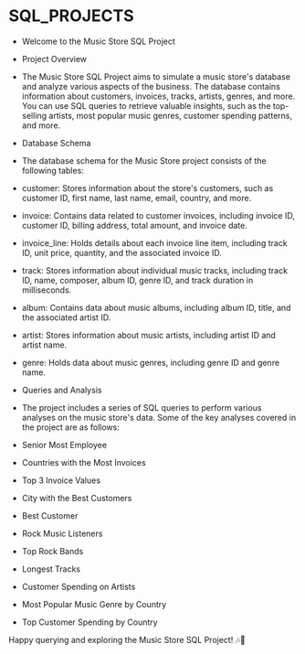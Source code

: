 # SQL_PROJECTS
- Welcome to the Music Store SQL Project

- Project Overview
- The Music Store SQL Project aims to simulate a music store's database and analyze various aspects of the business. The database contains information about customers, invoices, tracks, artists, genres, and more. You can use SQL queries to retrieve valuable insights, such as the top-selling artists, most popular music genres, customer spending patterns, and more.

- Database Schema
- The database schema for the Music Store project consists of the following tables:
- customer: Stores information about the store's customers, such as customer ID, first name, last name, email, country, and more.
- invoice: Contains data related to customer invoices, including invoice ID, customer ID, billing address, total amount, and invoice date.
- invoice_line: Holds details about each invoice line item, including track ID, unit price, quantity, and the associated invoice ID.
- track: Stores information about individual music tracks, including track ID, name, composer, album ID, genre ID, and track duration in 
  milliseconds.
- album: Contains data about music albums, including album ID, title, and the associated artist ID.
- artist: Stores information about music artists, including artist ID and artist name.
- genre: Holds data about music genres, including genre ID and genre name.

- Queries and Analysis

- The project includes a series of SQL queries to perform various analyses on the music store's data. Some of the key analyses covered in 
  the project are as follows:

- Senior Most Employee
- Countries with the Most Invoices
- Top 3 Invoice Values
- City with the Best Customers
- Best Customer
- Rock Music Listeners
- Top Rock Bands
- Longest Tracks
- Customer Spending on Artists
- Most Popular Music Genre by Country
- Top Customer Spending by Country


Happy querying and exploring the Music Store SQL Project! 🎶🎵
